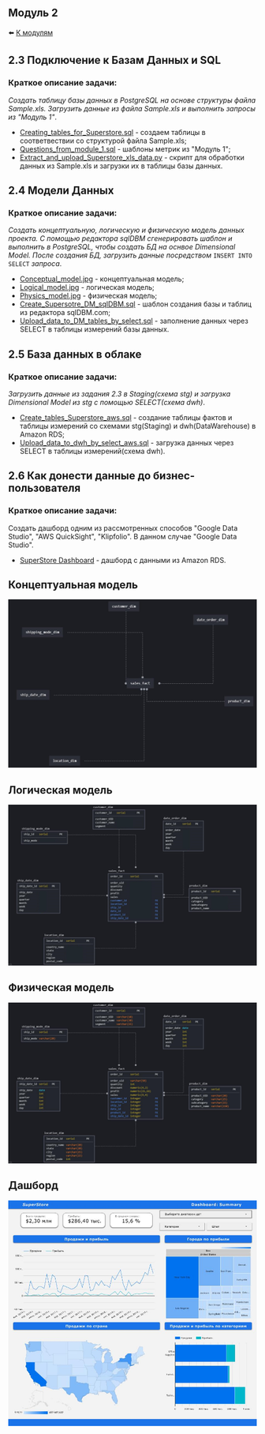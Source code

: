 ## Модуль 2

:arrow_left: [К модулям](https://github.com/RaM0x1010/DE-101)

  ## 2.3 Подключение к Базам Данных и SQL
  ### Краткое описание задачи:
  *Создать таблицу базы данных в PostgreSQL на основе структуры файла Sample.xls. Загрузить данные из файла Sample.xls и выполнить запросы из "Модуль 1"*.
  - [Creating_tables_for_Superstore.sql](https://github.com/RaM0x1010/DE-101/blob/master/Module2/2.3/Creating_tables_for_Superstore.sql) - создаем таблицы в соответвествии со структурой файла Sample.xls;
  - [Questions_from_module_1.sql](https://github.com/RaM0x1010/DE-101/blob/master/Module2/2.3/Questions_from_module_1.sql) - шаблоны метрик из "Модуль 1";
  - [Extract_and_upload_Superstore_xls_data.py](https://github.com/RaM0x1010/DE-101/blob/master/Module2/2.3/Extract_and_upload_Superstore_xls_data.py) - скрипт для обработки данных из Sample.xls и загрузки их в таблицы базы данных.

  ## 2.4 Модели Данных
  ### Краткое описание задачи:
  *Создать концептуальную, логическую и физическую модель данных проекта. С помощью редактора sqlDBM сгенерировать шаблон и выполнить в PostgreSQL, чтобы создать БД на оснвое Dimensional Model. После создания БД, загрузить данные посредством* <code>INSERT INTO SELECT</code> *запроса*.
  - [Conceptual_model.jpg](https://github.com/RaM0x1010/DE-101/blob/master/Module2/2.4/Conceptual_model.jpg) - концептуальная модель;
  - [Logical_model.jpg](https://github.com/RaM0x1010/DE-101/blob/master/Module2/2.4/Logical_model.jpg) - логическая модель;
  - [Physics_model.jpg](https://github.com/RaM0x1010/DE-101/blob/master/Module2/2.4/Physics_model.jpg) - физическая модель;
  - [Create_Supersotre_DM_sqlDBM.sql](https://github.com/RaM0x1010/DE-101/blob/master/Module2/2.4/Create_Supersotre_DM_sqlDBM.sql) - шаблон создания базы и таблиц из редактора sqlDBM.com;
  - [Upload_data_to_DM_tables_by_select.sql](https://github.com/RaM0x1010/DE-101/blob/master/Module2/2.4/Upload_data_to_DM_tables_by_select.sql) - заполнение данных через SELECT в таблицы измерений базы данных.

  ## 2.5 База данных в облаке
  ### Краткое описание задачи:
  *Загрузить данные из задания 2.3 в Staging(схема stg) и загрузка Dimensional Model из stg с помощью SELECT(схема dwh)*.
  - [Create_tables_Superstore_aws.sql](https://github.com/RaM0x1010/DE-101/blob/master/Module2/2.5/Create_tables_Superstore_aws.sql) - создание таблицы фактов и таблицы измерений со схемами stg(Staging) и dwh(DataWarehouse) в Amazon RDS;
  - [Upload_data_to_dwh_by_select_aws.sql](https://github.com/RaM0x1010/DE-101/blob/master/Module2/2.5/Upload_data_to_dwh_by_select_aws.sql) - загрузка данных через SELECT в таблицы измерений(схема dwh).
	
  ## 2.6 Как донести данные до бизнес-пользователя
  ### Краткое описание задачи:
  Создать дашборд одним из рассмотренных способов "Google Data Studio", "AWS QuickSight", "Klipfolio". В данном случае "Google Data Studio".
  - [SuperStore Dashboard](https://datastudio.google.com/s/gXbOBxlK4DQ) - дашборд с данными из Amazon RDS.
	
	
## Концептуальная модель
![Conceptual model](https://github.com/RaM0x1010/DE-101/blob/master/Module2/2.4/Conceptual_model.jpg)
## Логическая модель
![Logical model](https://github.com/RaM0x1010/DE-101/blob/master/Module2/2.4/Logical_model.jpg)
## Физическая модель
![Physics model](https://github.com/RaM0x1010/DE-101/blob/master/Module2/2.4/Physics_model.jpg)
## Дашборд
![Dashboard](https://github.com/RaM0x1010/DE-101/blob/master/Module2/2.6/SuperStore_Dashboard.jpg)